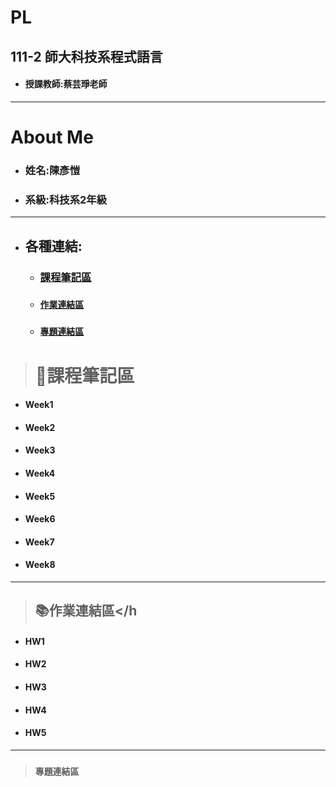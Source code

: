 # PL
## 111-2 師大科技系程式語言

+ #### 授課教師:蔡芸琤老師

*****
# About Me

+ ### 姓名:陳彥愷

+ ### 系級:科技系2年級
*****
+ ## 各種連結:
  + ### [課程筆記區](#A)
  + ### [`作業連結區`](#B)
  + ### [`專題連結區`](#C)
> ## <h1 id="A">📝課程筆記區</h1>
+ #### Week1

+ #### Week2

+ #### Week3

+ #### Week4

+ #### Week5

+ #### Week6

+ #### Week7
 
+ #### Week8

*****
> ## <h2 id="A">📚作業連結區</h
+ #### HW1
+ #### HW2
+ #### HW3
+ #### HW4
+ #### HW5
*****
> ### `專題連結區`
